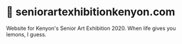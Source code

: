 # 🚀 seniorartexhibitionkenyon.com

Website for Kenyon's Senior Art Exhibition 2020. When life gives you lemons, I guess.